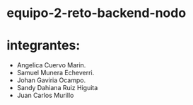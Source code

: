 # equipo-2-reto-backend-nodo

# integrantes:
- Angelica Cuervo Marin.
- Samuel Munera Echeverri.
- Johan Gaviria Ocampo.
- Sandy Dahiana Ruiz Higuita
- Juan Carlos Murillo
